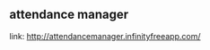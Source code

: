 ## attendance manager

link: <a href="http://attendancemanager.infinityfreeapp.com/">http://attendancemanager.infinityfreeapp.com/</a>
